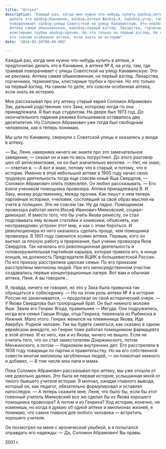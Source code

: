 ```yaml
---
title: "Аптека"
description: "Каждый раз, когда мне нужно что-нибудь купить в&nbsp;аптеке, я предпочитаю
  делать это в&nbsp;Канавине, в&nbsp;аптеке №&nbsp;4, на&nbsp;углу, там, где трамвай
  поворачивает с&nbsp;улицы Советсткой на улицу Канавинскую. Это не&nbsp;реклама.
  Аптека самая обыкновенная, на&nbsp;первый взгляд. Лекарства, горчичники, термометры,
  клистирные трубки и&nbsp;прочее. Но это только на первый взгляд. На самом-то деле,
  это совсем особенная аптека, если знать ее историю"
date: '2014-03-28T00:00:00Z'

---
```

Каждый раз, когда мне нужно что-нибудь купить в аптеке, я предпочитаю делать это в Канавине, в аптеке № 4, на углу, там, где трамвай поворачивает с улицы Советсткой на улицу Канавинскую. Это не реклама. Аптека самая обыкновенная, на первый взгляд. Лекарства, горчичники, термометры, клистирные трубки и прочее. Но это только на первый взгляд. На самом-то деле, это совсем особенная аптека, если знать ее историю.

Мне рассказывал про эту аптеку старый еврей Соломон Абрамович Зак, дальний родственник того Зака, которому когда-то она принадлежала. Я был еще студентом. На дворе был 1973 год. До окончательного падения режима большевиков оставалось два десятилетия. Но Соломон Абрамович уже тогда был свободным человеком, как я теперь понимаю.

Мы шли по Канавину, свернули с Советской улицы и оказались у входа в аптеку.

— Вы, Леня, наверняка ничего не знаете про это замечательное заведение, — сказал он и как-то весь погрустнел. До этого разговор шел об антисемитизме, но он был значительно веселее.
— Нет, не знаю, — ответил  я.
— А вот я знаю, потому что я старый, и потому, что я историк. Именно в этой небольшой аптеке в 1900 году начал свою трудовую деятельность тогда еще совсем юный Яша Свердлов, — Соломон Абрамович опять повеселел. Он любил рассказывать. — Его взяли учеником помощника провизора. Аптека принадлежала В. И. Заку, моему родственнику, между прочим. Как пишут о нем теперь партийные историки, «человек, состоявший за свой образ мыслей на учете в полиции». Это не совсем так. Ну да ладно. Помощником провизора работал некто Иосиф Иванович Мияковский, социал-демократ. И вместо того, что бы учить Якова ремеслу, он стал подсовывать ему всякие статейки и книжонки, объяснять, как несправедливо устроен этот мир, и как с этим бороться. И революционера из него оказалось сделать проще, чем помощника провизора. В 1901 году сменился хозяин аптеки. Первым, кого он выгнал за плохую работу и пререкания, был ученик провизора Яков Свердлов. Так началась его революционная деятельность и головокружительная партийная карьера, которая привела его, в конце концов, на должность Председателя ВЦИК в большевистской России. По его приказу расстреляна царская семья. По его приказам расстреляны миллионы людей. При его непосредственном участии создавались первые концентрационные лагеря. Вот вам и обычная аптека, Леня. А вы говорите…

Я, правда, ничего не говорил, но это у Зака была привычка так обращаться к собеседнику. 
— Но на этом роль аптеки № 4 в истории России не заканчивается, — продолжал он свой исторический очерк.
— У Якова Свердлова был троюродный брат. Он был немного моложе Яши. Звали его Генрих Ягода, правильнее — Иегуда. Они подружились, когда вся семья Гирши Ягоды, отца Генриха, переехала из Рыбинска в Нижний. Мало этого. Генрих женился на племяннице Якова, Иде Авербух. Родной человек. Так вы будете смеяться, как сказано в одном еврейском анекдоте, но Генрих тоже работал помощником фармацевта в этой аптеке. И из него, как и из Якова, ничего не вышло. Если не считать того, что он стал заместителем Дзержинского, потом Менжинского, а потом — Наркомом внутренних дел. Его расстреляли в 1938 году товарищи по партии и правительству. Но на его собственной совести многие миллионы загубленных людей, — он помолчал немного и добавил, — В том числе мои папа и мама.

Пока Соломон Абрамович рассказывал про аптеку, мы уже отошли от нее довольно далеко. Это была не первая история, услышанная мной от тихого бывшего учителя истории. Я молчал, ожидая главного вывода, который он, как педагог, обязательно формулировал и оставлял напоследок.
— А теперь скажите мне, Леня, что было бы, если бы этот говенный учитель Мияковский все же сделал бы из Якова хорошего помощника провизора? А потом и из Генриха? Ход истории, конечно, не изменишь, но когда я думаю об одной аптеке и миллионах жизней, я понимаю, что самое главное для любого человека — встретить хорошего учителя.

Он посмотрел на меня с иронической улыбкой, и я попытался оправдать его надежды:
— Да, Соломон Абрамович! Вы правы.

2001 г.
